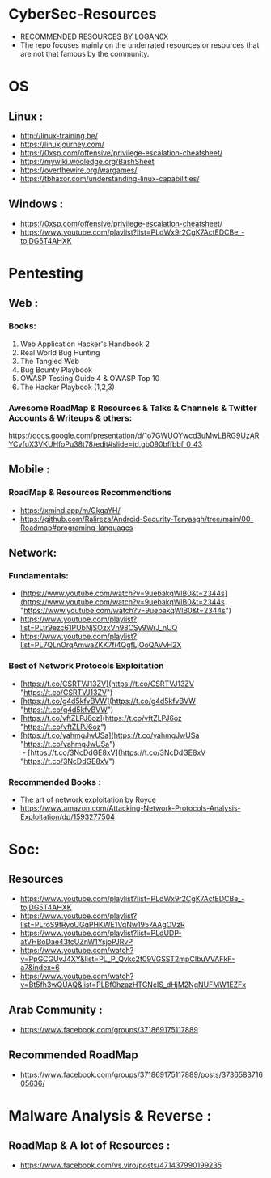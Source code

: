# CyberSec-Resources
- RECOMMENDED RESOURCES BY LOGAN0X
- The repo focuses mainly on the underrated resources or resources that are not that famous by the community.

# OS
## Linux :
- http://linux-training.be/
- https://linuxjourney.com/
- https://0xsp.com/offensive/privilege-escalation-cheatsheet/
- https://mywiki.wooledge.org/BashSheet
- https://overthewire.org/wargames/
- https://tbhaxor.com/understanding-linux-capabilities/

## Windows :
- https://0xsp.com/offensive/privilege-escalation-cheatsheet/
- https://www.youtube.com/playlist?list=PLdWx9r2CgK7ActEDCBe_-tojDG5T4AHXK

# Pentesting

## Web :
### Books:
1. Web Application Hacker's Handbook 2  
3. Real World Bug Hunting  
4. The Tangled Web  
5. Bug Bounty Playbook  
5. OWASP Testing Guide 4 & OWASP Top 10  
8. The Hacker Playbook (1,2,3)
### Awesome RoadMap & Resources & Talks & Channels & Twitter Accounts & Writeups & others:
https://docs.google.com/presentation/d/1o7GWUOYwcd3uMwLBRG9UzARYCvfuX3VKUHfoPu38t78/edit#slide=id.gb090bffbbf_0_43

## Mobile :
### RoadMap & Resources Recommendtions
- https://xmind.app/m/GkgaYH/
- https://github.com/Ralireza/Android-Security-Teryaagh/tree/main/00-Roadmap#programing-languages

## Network:

### Fundamentals:
- [https://www.youtube.com/watch?v=9uebakqWlB0&t=2344s](https://www.youtube.com/watch?v=9uebakqWlB0&t=2344s "https://www.youtube.com/watch?v=9uebakqWlB0&t=2344s")
- https://www.youtube.com/playlist?list=PLtr9ezc61PUbNjSOzxVn98CSy9WrJ_nUQ
- https://www.youtube.com/playlist?list=PL7QLnOrqAmwaZKK7fi4QgfLjOoQAVvH2X


### Best of Network Protocols Exploitation  
  
- [https://t.co/CSRTVJ13ZV](https://t.co/CSRTVJ13ZV "https://t.co/CSRTVJ13ZV")  
- [https://t.co/g4d5kfvBVW](https://t.co/g4d5kfvBVW "https://t.co/g4d5kfvBVW") 
- [https://t.co/vftZLPJ6oz](https://t.co/vftZLPJ6oz "https://t.co/vftZLPJ6oz")  
- [https://t.co/yahmgJwUSa](https://t.co/yahmgJwUSa "https://t.co/yahmgJwUSa")  
 - [https://t.co/3NcDdGE8xV](https://t.co/3NcDdGE8xV "https://t.co/3NcDdGE8xV")

### Recommended Books :
- The art of network exploitation by Royce
- https://www.amazon.com/Attacking-Network-Protocols-Analysis-Exploitation/dp/1593277504
# Soc:
## Resources
- https://www.youtube.com/playlist?list=PLdWx9r2CgK7ActEDCBe_-tojDG5T4AHXK
- https://www.youtube.com/playlist?list=PLroS9tRyoUGqPHKWE1VqNw1957AAgOVzR
- https://www.youtube.com/playlist?list=PLdUDP-atVHBoDae43tcUZnW1YsjoPJRvP
- https://www.youtube.com/watch?v=PpGCGUvJ4XY&list=PL_P_Qvkc2f09VGSST2mpCIbuVVAFkF-a7&index=6
- https://www.youtube.com/watch?v=Bt5fh3wQUAQ&list=PLBf0hzazHTGNcIS_dHjM2NgNUFMW1EZFx

## Arab Community :
- https://www.facebook.com/groups/371869175117889

## Recommended RoadMap
- https://www.facebook.com/groups/371869175117889/posts/373658371605636/

# Malware Analysis & Reverse :
## RoadMap & A lot of Resources :
- https://www.facebook.com/vs.viro/posts/471437990199235
